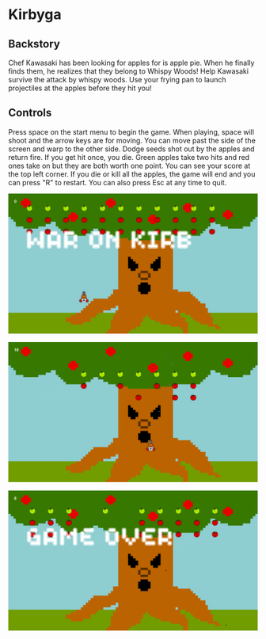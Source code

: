 # Kirbyga

## Backstory

Chef Kawasaki has been looking for apples for is apple pie. When he finally finds them, he realizes that they belong to Whispy Woods! Help Kawasaki survive the attack by whispy woods. Use your frying pan to launch projectiles at the apples before they hit you!

## Controls

Press space on the start menu to begin the game. When playing, space will shoot and the arrow keys are for moving. You can move past the side of the screen and warp to the other side. Dodge seeds shot out by the apples and return fire. If you get hit once, you die. Green apples take two hits and red ones take on but they are both worth one point. You can see your score at the top left corner. If you die or kill all the apples, the game will end and you can press "R" to restart. You can also press Esc at any time to quit.

![alt text](https://raw.githubusercontent.com/MunchaKoopa47/Space-War/master/title.png "Logo Title Text 1")

![alt text](https://raw.githubusercontent.com/MunchaKoopa47/Space-War/master/playing.png "Logo Title Text 1")

![alt text](https://raw.githubusercontent.com/MunchaKoopa47/Space-War/master/credits.png "Logo Title Text 1")

